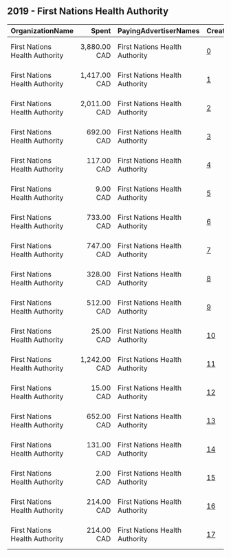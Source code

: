 ## 2019 - First Nations Health Authority 
|OrganizationName|Spent|PayingAdvertiserNames|CreativeUrls|Impressions|Genders|AgeBrackets|CountryCodes|BillingAddresses|CandidateBallotInformation|
|:---|---:|:---|:---|---:|:---|:---|:---|:---|:---|
|First Nations Health Authority|3,880.00 CAD|First Nations Health Authority|[0](https://www.snap.com/political-ads/asset/7cdfde61b1ffd65ab675b5d31dcf8923570970cca6276b5ec76f174040fb92dd?mediaType=mp4)|1,333,683||19+|canada|"501-100 Park Royal South,Vancouver,V7T 1A2,CA"||
|First Nations Health Authority|1,417.00 CAD|First Nations Health Authority|[1](https://www.snap.com/political-ads/asset/2648e756a57b0c6127badd59bf5e19ea8d2f58bdd5d0245517df62be3f0b1078?mediaType=mp4)|528,332||19+|canada|"501-100 Park Royal South,Vancouver,V7T 1A2,CA"||
|First Nations Health Authority|2,011.00 CAD|First Nations Health Authority|[2](https://www.snap.com/political-ads/asset/157a6abcd2cedeaa6668810cbef719affe60c686d3bc9bbe0ff6f6b566d21307?mediaType=mp4)|654,870||19+|canada|"501-100 Park Royal South,Vancouver,V7T 1A2,CA"||
|First Nations Health Authority|692.00 CAD|First Nations Health Authority|[3](https://www.snap.com/political-ads/asset/f7ded5ba611d30003669620875317cac0a4204fa2df31756773b2f99e0aba0a2?mediaType=mp4)|242,267||19+|canada|"501-100 Park Royal South,Vancouver,V7T 1A2,CA"||
|First Nations Health Authority|117.00 CAD|First Nations Health Authority|[4](https://www.snap.com/political-ads/asset/55595680192e3751ccad171bcce737be17a3e683bbc5e70cdfc5e0270a17ceb4?mediaType=mp4)|44,808||19+|canada|"501-100 Park Royal South,Vancouver,V7T 1A2,CA"||
|First Nations Health Authority|9.00 CAD|First Nations Health Authority|[5](https://www.snap.com/political-ads/asset/6b50628a6f862047a481e0600e476346b28257b4be88f2ee158aebaba1552935?mediaType=mp4)|3,662||19+|canada|"501-100 Park Royal South,Vancouver,V7T 1A2,CA"||
|First Nations Health Authority|733.00 CAD|First Nations Health Authority|[6](https://www.snap.com/political-ads/asset/0857c071cdcc83286f38e06a3a23ca22f51beaed00da26b33a1ab711e288490d?mediaType=mp4)|281,351||19+|canada|"501-100 Park Royal South,Vancouver,V7T 1A2,CA"||
|First Nations Health Authority|747.00 CAD|First Nations Health Authority|[7](https://www.snap.com/political-ads/asset/9633f2b4a6fb9d686f7575683dc52e9e7b37900f7567f3e14b5a88bf100f4ce6?mediaType=mp4)|308,409||19+|canada|"501-100 Park Royal South,Vancouver,V7T 1A2,CA"||
|First Nations Health Authority|328.00 CAD|First Nations Health Authority|[8](https://www.snap.com/political-ads/asset/c6e5fa5dcddee68ee4a20b6da587b193a5bdd75a802267d6b893544dba67d1a1?mediaType=mp4)|107,390||19+|canada|"501-100 Park Royal South,Vancouver,V7T 1A2,CA"||
|First Nations Health Authority|512.00 CAD|First Nations Health Authority|[9](https://www.snap.com/political-ads/asset/c590fa697291625d830c9be4e4432bd5647e32188774461d0c2185657ee0b00c?mediaType=mp4)|179,876||19+|canada|"501-100 Park Royal South,Vancouver,V7T 1A2,CA"||
|First Nations Health Authority|25.00 CAD|First Nations Health Authority|[10](https://www.snap.com/political-ads/asset/5f8c96072f8234a059e34e62142ae1c298cb6e2d49e3db5dc0241025312723db?mediaType=mp4)|12,369||34-|canada|"501-100 Park Royal South,Vancouver,V7T 1A2,CA"||
|First Nations Health Authority|1,242.00 CAD|First Nations Health Authority|[11](https://www.snap.com/political-ads/asset/6af66d11d45294c17853ea5116ae5d6c5815dfad4ff2e7a8a0961953f3ce4c79?mediaType=mp4)|472,711||19+|canada|"501-100 Park Royal South,Vancouver,V7T 1A2,CA"||
|First Nations Health Authority|15.00 CAD|First Nations Health Authority|[12](https://www.snap.com/political-ads/asset/6442c7dfb1781d3d6dd4792c9258394e4ed059dc9b9daf0d83e9da1d410a00b7?mediaType=mp4)|7,170||34-|canada|"501-100 Park Royal South,Vancouver,V7T 1A2,CA"||
|First Nations Health Authority|652.00 CAD|First Nations Health Authority|[13](https://www.snap.com/political-ads/asset/c590fa697291625d830c9be4e4432bd5647e32188774461d0c2185657ee0b00c?mediaType=mp4)|268,423||19+|canada|"501-100 Park Royal South,Vancouver,V7T 1A2,CA"||
|First Nations Health Authority|131.00 CAD|First Nations Health Authority|[14](https://www.snap.com/political-ads/asset/5f8c96072f8234a059e34e62142ae1c298cb6e2d49e3db5dc0241025312723db?mediaType=mp4)|40,083||19+|canada|"501-100 Park Royal South,Vancouver,V7T 1A2,CA"||
|First Nations Health Authority|2.00 CAD|First Nations Health Authority|[15](https://www.snap.com/political-ads/asset/c6e5fa5dcddee68ee4a20b6da587b193a5bdd75a802267d6b893544dba67d1a1?mediaType=mp4)|1,035||34-|canada|"501-100 Park Royal South,Vancouver,V7T 1A2,CA"||
|First Nations Health Authority|214.00 CAD|First Nations Health Authority|[16](https://www.snap.com/political-ads/asset/6442c7dfb1781d3d6dd4792c9258394e4ed059dc9b9daf0d83e9da1d410a00b7?mediaType=mp4)|69,669||19+|canada|"501-100 Park Royal South,Vancouver,V7T 1A2,CA"||
|First Nations Health Authority|214.00 CAD|First Nations Health Authority|[17](https://www.snap.com/political-ads/asset/8bf261bb3013d433273f851a495fb1b0753eda1ba65d99a511ebae74ee2e19c7?mediaType=mp4)|79,433||19+|canada|"501-100 Park Royal South,Vancouver,V7T 1A2,CA"||
